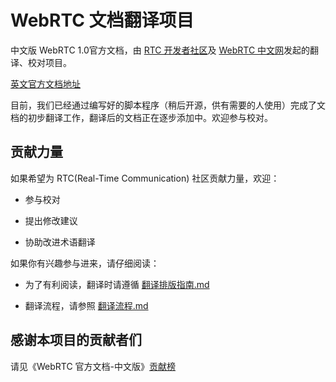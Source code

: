 # WebRTC 文档翻译项目

中文版 WebRTC 1.0官方文档，由 [RTC 开发者社区](https://rtcdeveloper.com/)及 [WebRTC 中文网](http://webrtc.org.cn/)发起的翻译、校对项目。

[英文官方文档地址](https://www.w3.org/TR/webrtc/)

目前，我们已经通过编写好的脚本程序（稍后开源，供有需要的人使用）完成了文档的初步翻译工作，翻译后的文档正在逐步添加中。欢迎参与校对。

## 贡献力量

如果希望为 RTC(Real-Time Communication) 社区贡献力量，欢迎：

- 参与校对

- 提出修改建议

- 协助改进术语翻译

如果你有兴趣参与进来，请仔细阅读：

- 为了有利阅读，翻译时请遵循 [翻译排版指南.md](https://github.com/RTCdevcom/translation/blob/master/翻译排版指南.md)

- 翻译流程，请参照 [翻译流程.md](https://github.com/RTCdevcom/translation/blob/master/翻译流程.md)

## 感谢本项目的贡献者们

请见《WebRTC 官方文档-中文版》[贡献榜](https://github.com/RTC-Developer/WebRTC-Document-in-Chinese/blob/master/contributors.md)
